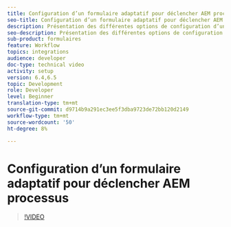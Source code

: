 ```yaml
---
title: Configuration d’un formulaire adaptatif pour déclencher AEM processus
seo-title: Configuration d’un formulaire adaptatif pour déclencher AEM processus
description: Présentation des différentes options de configuration d’un formulaire adaptatif pour déclencher AEM flux de travail
seo-description: Présentation des différentes options de configuration d’un formulaire adaptatif pour déclencher AEM flux de travail
sub-product: formulaires
feature: Workflow
topics: integrations
audience: developer
doc-type: technical video
activity: setup
version: 6.4,6.5
topic: Development
role: Developer
level: Beginner
translation-type: tm+mt
source-git-commit: d9714b9a291ec3ee5f3dba9723de72bb120d2149
workflow-type: tm+mt
source-wordcount: '50'
ht-degree: 8%

---
```



# Configuration d’un formulaire adaptatif pour déclencher AEM processus


>[!VIDEO](https://video.tv.adobe.com/v/28316?quality=9&learn=on)

